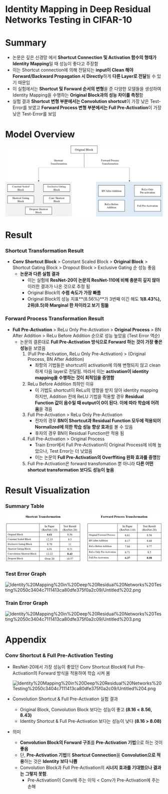 # Identity Mapping in Deep Residual Networks Testing in CIFAR-10

# Summary

- 논문은 깊은 신경망 에서 **Shortcut Connection 및 Activation 함수의 형태가 Identity Mapping**일 때 성능이 좋다고 주장함
- 이는 Shortcut connection에 의해 전달되는 **input이 Clean 해야 Forward/Backward Propagation 시 Directly**하게 **다른 Layer로 전달**될 수 있기 때문임
- 이 실험에서는 **Shortcut 및 Forward 순서의 변형**을 준 다양한 모델들을 생성하여 Identity Mapping을 수행하는 **Original Block과의 성능 차이를 측정**함
- 실험 결과 **Shortcut 변형 부분에서는 Convolution shortcut**이 가장 낮은 Test-Error를 보였고 **Forward Process 변형 부분에서는 Full Pre-Activation**이 가장 낮은 Test-Error를 보임

# Model Overview

<img src="./img/Model Summary.png">

# Result

### Shortcut Transformation Result

- **Conv Shortcut Block** > Constant Scaled Block > **Original Block** > Shortcut Gating Block > Dropout Block > Exclusive Gating 순 성능 좋음
    - **논문과 다른 실험 결과**
        - 이는 실험에 **ResNet-20이 논문의 ResNet-110에 비해 충분히 깊지 않아** 이러한 결과가 나온 것으로 추정 됨
        - Original Block의 **수렴 속도가 가장 빠름**
        - Original Block의 성능 지표**(8.56%)**가 3번째 이긴 해도 **1(8.43%), 2위(8.5)와 Marginal 한 차이라고 보기 힘듦**

### Forward Process Transformation Result

- **Full Pre-Activation** > ReLu Only Pre-Activation > **Original Process** > BN After Addition > ReLu Before Addition 순으로 성능 높았음 (Test Error 역순)
    - 논문의 결론대로 **Full Pre-Activation 방식으로 Forward 하는 것이 가장 좋은 성능**을 보였음
        1. (Full Pre-Activation, ReLu Only Pre-Activation) > (Original Process, BN After Addition)
            - 좌항의 기법들은 shortcut이 activation에 의해 변형되지 않고 clean하게 다음 layer로 전달됨. 따라서 이는 **activation이 identity mapping을 수행하는 것이 최적임을 증명함**
        2. ReLu Before Addition 최하인 이유
            - 이 기법도 shortcut이 ReLu의 영향을 받지 않아 identity mapping 하지만, Addition 전에 ReLU 기법을 적용할 경우 **Residual Function 값이 음수일 때 output이 0이 된다. 이에 따라 학습에 어려움**을 겪음
        3. Full Pre-Activation > ReLu Only Pre-Activation
            - 전자의 경우 **BN이 Shortcut과 Residual Function 모두에 적용되어 Normalized에 의한 학습 성능 향상 효과**를 볼 수 있음
            - 후자의 경우 BN이 Residual Function만 적용 됨
        4. Full Pre-Activation > Original Process
            - Train Error에서 Full Pre-Activation이 Original Process에 비해 높았으나, Test Error는 더 낮았음
            - 이는 논문의 **Full Pre-Activation의 Overffiting 완화 효과를 증명**함
        5. Full Pre-Activation은 forward transfomation 뿐 아니라 **다른 어떤 shortcut transformation 보다도 성능이 높음**

# Result Visualization

### Summary Table

<img src="./img/summary table.png">

### Test Error Graph

![Identity%20Mapping%20in%20Deep%20Residual%20Networks%20Testing%2050c3404c7111413ca80dfe375f0a2c09/Untitled%202.png](Identity%20Mapping%20in%20Deep%20Residual%20Networks%20Testing%2050c3404c7111413ca80dfe375f0a2c09/Untitled%202.png)

### Train Error Graph

![Identity%20Mapping%20in%20Deep%20Residual%20Networks%20Testing%2050c3404c7111413ca80dfe375f0a2c09/Untitled%203.png](Identity%20Mapping%20in%20Deep%20Residual%20Networks%20Testing%2050c3404c7111413ca80dfe375f0a2c09/Untitled%203.png)

# Appendix

### **Conv Shortcut & Full Pre-Activation Testing**

- ResNet-20에서 가장 성능이 좋았던 Conv Shortcut Block에 Full Pre-Activation의 Forward 방식을 적용하여 학습 시켜 봄

    ![Identity%20Mapping%20in%20Deep%20Residual%20Networks%20Testing%2050c3404c7111413ca80dfe375f0a2c09/Untitled%204.png](Identity%20Mapping%20in%20Deep%20Residual%20Networks%20Testing%2050c3404c7111413ca80dfe375f0a2c09/Untitled%204.png)

- Convolution Shortcut & Full Pre-Activation 실험 결과
    - Original Block, Convolution Block 보다는 성능이 좋고 **(8.16 < 8.56, 8.43)**
    - Identity Shortcut & Full Pre-Activation 보다는 성능이 낮다 **(8.16 > 8.08)**
- 의미
    - **Convolution Block의 Forward 구조**를 **Pre-Activation 기법**으로 하는 것이 **좋음**
    - 단, **Pre-Activation 기법**의 **Shortcut Connection**을 **Convolution으로 적용**하는 것은 **Identity 보다 나쁨**
    - Convolution Block과 Full Pre-Activation의 **시너지 효과를 기대했으나 결과는 그렇지 못함**.
        - Pre-Activation이 Conv에 주는 이익 < Conv가 Pre-Activation에 주는 손해

